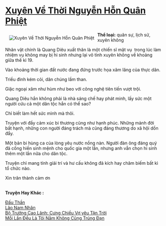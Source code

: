 <a href="https://utruyen.com/xuyen-ve-thoi-nguyen-hon-quan-phiet/18510/" title="Xuyên Về Thời Nguyễn Hỗn Quân Phiệt"><h1>Xuyên Về Thời Nguyễn Hỗn Quân Phiệt</h1></a><div style="display:table"><img align="right" style="float: left; padding: 10px;" src="https://utruyen.com/images/story/200x260/xuyen-ve-thoi-nguyen-hon-quan-phiet.jpg" alt="Xuyên Về Thời Nguyễn Hỗn Quân Phiệt"><b>Thể loại:</b> quân sự, lịch sử, xuyên không<p></p>Nhân vật chính là Quang Diêu xuất thân là một chiến sĩ mật vụ  trong lúc làm nhiệm vụ không may bị hi sinh nhưng lại vô tình xuyên không về khoảng giữa thế kỉ 19.<p></p>Vào khoảng thời gian đất nước đang đứng trước họa xâm lăng của thực dân.<p></p>Triều đình kém cỏi, dân chúng lầm than.<p></p>Giặc ngoại xâm như hùm như beo với công nghệ tiên tiến vượt trội.<p></p>Quang Diêu hắn không phải là nhà sáng chế hay phát minh, lấy sức một người cứu cả một dân tộc hắn có thể sao?<p></p>Chỉ biết làm hết sức mình mà thôi.<p></p>Truyện với đầy cảm xúc bi thương cũng như hạnh phúc. Những mảnh đời bất hạnh, những con người đáng trách mà cũng đáng thương do xã hội dồn đẩy. <p></p>Một bản bi hùng ca của lòng yêu nước nồng nàn. Người đàn ông đáng quý đã cống hiến sinh mệnh cho quốc gia một lần, nhưng anh vẫn chọn hi sinh thêm một lần nữa cho dân tộc.<p></p>Truyện chỉ mang tính giải trí và hư cấu không đả kích hay châm biếm bất kì tổ chức nào. <p></p>Xin trân thành cảm ơn</div><p><br><b>Truyện Hay Khác :</b></p><a href="https://utruyen.com/dau-than/623/" alt="Đấu Thần">Đấu Thần</a><br/><a href="https://dammy2019.blogspot.com/2019/11/lao-nam-nhan.html" alt="Lão Nam Nhân">Lão Nam Nhân</a><br/><a href="https://github.com/quanluxury/ngontinhhot/tree/master/truyenhay/19070/" alt="Bộ Trưởng Cao Lãnh: Cưng Chiều Vợ yêu Tận Trời">Bộ Trưởng Cao Lãnh: Cưng Chiều Vợ yêu Tận Trời</a><br/><a href="https://github.com/quanluxury/ngontinhhot/tree/master/truyenhay/19233/" alt="Mỗi Lần Đều Là Tôi Nằm Không Cũng Trúng Đạn">Mỗi Lần Đều Là Tôi Nằm Không Cũng Trúng Đạn</a><br/>